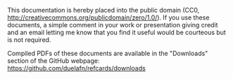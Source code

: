 
This documentation is hereby placed into the public domain (CC0,
http://creativecommons.org/publicdomain/zero/1.0/). If you use these
documents, a simple comment in your work or presentation giving credit and
an email letting me know that you find it useful would be courteous but is
not required.


Compiled PDFs of these documents are available in the "Downloads" section
of the GitHub webpage: https://github.com/duelafn/refcards/downloads
